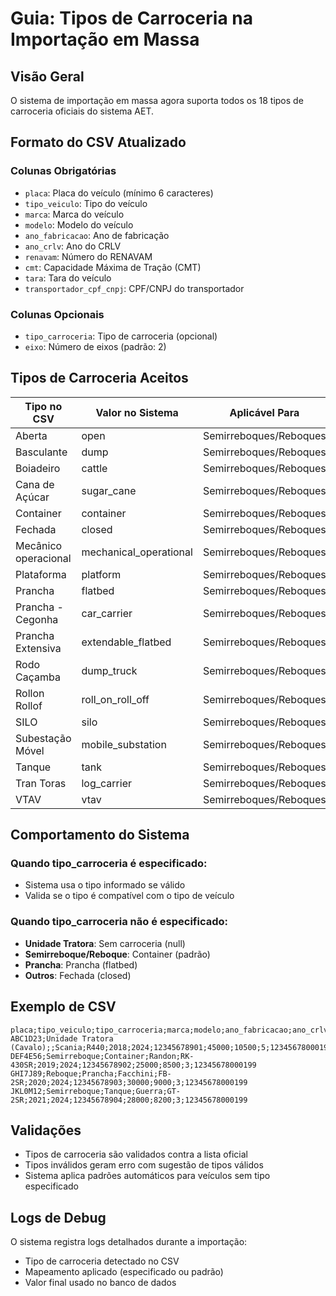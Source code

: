 # Guia: Tipos de Carroceria na Importação em Massa

## Visão Geral
O sistema de importação em massa agora suporta todos os 18 tipos de carroceria oficiais do sistema AET.

## Formato do CSV Atualizado

### Colunas Obrigatórias
- `placa`: Placa do veículo (mínimo 6 caracteres)
- `tipo_veiculo`: Tipo do veículo
- `marca`: Marca do veículo
- `modelo`: Modelo do veículo
- `ano_fabricacao`: Ano de fabricação
- `ano_crlv`: Ano do CRLV
- `renavam`: Número do RENAVAM
- `cmt`: Capacidade Máxima de Tração (CMT)
- `tara`: Tara do veículo
- `transportador_cpf_cnpj`: CPF/CNPJ do transportador

### Colunas Opcionais
- `tipo_carroceria`: Tipo de carroceria (opcional)
- `eixo`: Número de eixos (padrão: 2)

## Tipos de Carroceria Aceitos

| Tipo no CSV | Valor no Sistema | Aplicável Para |
|-------------|------------------|----------------|
| Aberta | open | Semirreboques/Reboques |
| Basculante | dump | Semirreboques/Reboques |
| Boiadeiro | cattle | Semirreboques/Reboques |
| Cana de Açúcar | sugar_cane | Semirreboques/Reboques |
| Container | container | Semirreboques/Reboques |
| Fechada | closed | Semirreboques/Reboques |
| Mecânico operacional | mechanical_operational | Semirreboques/Reboques |
| Plataforma | platform | Semirreboques/Reboques |
| Prancha | flatbed | Semirreboques/Reboques |
| Prancha - Cegonha | car_carrier | Semirreboques/Reboques |
| Prancha Extensiva | extendable_flatbed | Semirreboques/Reboques |
| Rodo Caçamba | dump_truck | Semirreboques/Reboques |
| Rollon Rollof | roll_on_roll_off | Semirreboques/Reboques |
| SILO | silo | Semirreboques/Reboques |
| Subestação Móvel | mobile_substation | Semirreboques/Reboques |
| Tanque | tank | Semirreboques/Reboques |
| Tran Toras | log_carrier | Semirreboques/Reboques |
| VTAV | vtav | Semirreboques/Reboques |

## Comportamento do Sistema

### Quando tipo_carroceria é especificado:
- Sistema usa o tipo informado se válido
- Valida se o tipo é compatível com o tipo de veículo

### Quando tipo_carroceria não é especificado:
- **Unidade Tratora**: Sem carroceria (null)
- **Semirreboque/Reboque**: Container (padrão)
- **Prancha**: Prancha (flatbed)
- **Outros**: Fechada (closed)

## Exemplo de CSV

```csv
placa;tipo_veiculo;tipo_carroceria;marca;modelo;ano_fabricacao;ano_crlv;renavam;cmt;tara;eixo;transportador_cpf_cnpj
ABC1D23;Unidade Tratora (Cavalo);;Scania;R440;2018;2024;12345678901;45000;10500;5;12345678000199
DEF4E56;Semirreboque;Container;Randon;RK-430SR;2019;2024;12345678902;25000;8500;3;12345678000199
GHI7J89;Reboque;Prancha;Facchini;FB-2SR;2020;2024;12345678903;30000;9000;3;12345678000199
JKL0M12;Semirreboque;Tanque;Guerra;GT-2SR;2021;2024;12345678904;28000;8200;3;12345678000199
```

## Validações
- Tipos de carroceria são validados contra a lista oficial
- Tipos inválidos geram erro com sugestão de tipos válidos
- Sistema aplica padrões automáticos para veículos sem tipo especificado

## Logs de Debug
O sistema registra logs detalhados durante a importação:
- Tipo de carroceria detectado no CSV
- Mapeamento aplicado (especificado ou padrão)
- Valor final usado no banco de dados